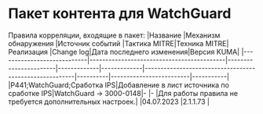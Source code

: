 # Пакет контента для WatchGuard
Правила корреляции, входящие в пакет:
|Название                    |Механизм обнаружения                       |Источник событий       |Тактика MITRE|Техника MITRE|Реализация                                              |Change log|Дата последнего изменения|Версия KUMA|
|----------------------------|-------------------------------------------|-----------------------|-------------|-------------|--------------------------------------------------------|----------|-------------------------|-----------|
|P441;WatchGuard;Сработка IPS|Добавление в лист источника по сработке IPS|WatchGuard -> 3000-0148|-            |-            |Для работы правила не требуется дополнительных настроек.|          |04.07.2023               |2.1.1.73   |
